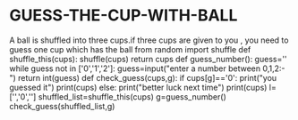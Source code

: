 # GUESS-THE-CUP-WITH-BALL
A ball is shuffled into three  cups.if three cups are given to you , you need to guess one cup which has the ball
from random import shuffle
def shuffle_this(cups):
    shuffle(cups)
    return cups
def guess_number():
    guess=''
    while guess not in ['0','1','2']:
        guess=input("enter a number between 0,1,2:- ")
    return int(guess)
def check_guess(cups,g):
    if cups[g]=='0':
        print("you guessed it")
        print(cups)
    else:
        print("better luck next time")
        print(cups)
l=['','0','']
shuffled_list=shuffle_this(cups)
g=guess_number()
check_guess(shuffled_list,g)
